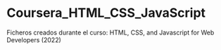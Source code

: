 # Coursera_HTML_CSS_JavaScript
Ficheros creados durante el curso: HTML, CSS, and Javascript for Web Developers (2022)
